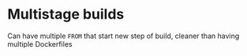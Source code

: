 # Multistage builds

Can have multiple `FROM` that start new step of build, cleaner than having multiple Dockerfiles

